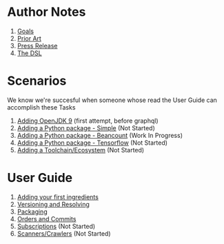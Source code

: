 # Author Notes

1. [Goals](goals.md) 
2. [Prior Art](prior-art.md)
3. [Press Release](press-release.md)
4. [The DSL](dsl.md)

# Scenarios

We know we're succesful when someone whose read the User Guide can accomplish these Tasks

1. [Adding OpenJDK 9](scenarios/openjdk.md) (first attempt, before graphql)
2. [Adding a Python package - Simple](scenarios/pythonpackage-beancount.md) (Not Started)
3. [Adding a Python package - Beancount](scenarios/pythonpackage-beancount.md) (Work In Progress)
4. [Adding a Python package - Tensorflow](scenarios/pythonpackage-tensorflow.md) (Not Started)
5. [Adding a Toolchain/Ecosystem](scenarios/ecosystem.md) (Not Started)


# User Guide


1. [Adding your first ingredients](01-basics.md) 
2. [Versioning and Resolving](02-versions.md) 
3. [Packaging](03-packaging.md)
5. [Orders and Commits](04-orders_and_commits.md)
4. [Subscriptions](05-subscriptions.md) (Not Started)
5. [Scanners/Crawlers](06-scanners.md) (Not Started)

